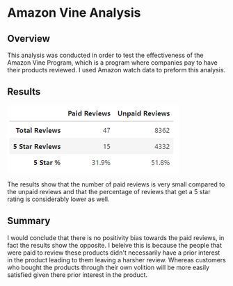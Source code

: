 # Amazon Vine Analysis

## Overview

This analysis was conducted in order to test the effectiveness of the Amazon Vine Program, which is a program where companies pay to have their products reviewed. I used Amazon watch data to preform this analysis.

## Results

![vine_analysis](vine_analysis.png)

The results show that the number of paid reviews is very small compared to the unpaid reviews and that the percentage of reviews that get a 5 star rating is considerably lower as well.

## Summary

I would conclude that there is no positivity bias towards the paid reviews, in fact the results show the opposite. I beleive this is because the people that were paid to review these products didn't necessarily have a prior interest in the product leading to them leaving a harsher review. Whereas customers who bought the products through their own volition will be more easily satisfied given there prior interest in the product.
